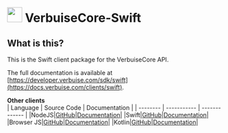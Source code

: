 # <img src="https://avatars.githubusercontent.com/u/118225821?s=200&v=4" style="height: 35px"> VerbuiseCore-Swift

## What is this?

This is the Swift client package for the VerbuiseCore API.

The full documentation is available at [https://developer.verbuise.com/sdk/swift](https://docs.verbuise.com/clients/swift).

**Other clients**<br>
| Language | Source Code | Documentation |
| -------- | ----------- | ------------- |
|NodeJS|[GitHub](https://github.com/verbuise/VerbuiseCore-Node)|[Documentation](https://developer.verbuise.com/sdk/node)|
|Swift|[GitHub](https://github.com/verbuise/VerbuiseCore-Swift)|[Documentation](https://developer.verbuise.com/sdk/swift)|
|Browser JS|[GitHub](https://github.com/verbuise/VerbuiseCore-Web)|[Documentation](https://developer.verbuise.com/sdk/web)|
|Kotlin|[GitHub](https://github.com/verbuise/VerbuiseCore-Kotlin)|[Documentation](https://developer.verbuise.com/sdk/kotlin)|
